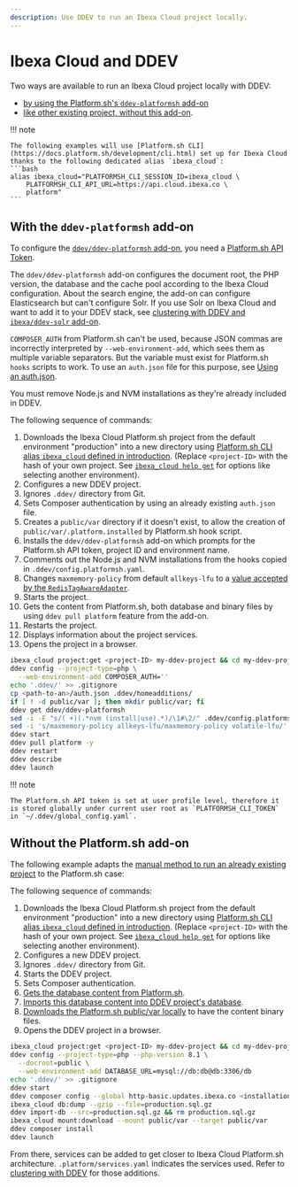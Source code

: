 ```yaml
---
description: Use DDEV to run an Ibexa Cloud project locally.
---
```


# Ibexa Cloud and DDEV

Two ways are available to run an Ibexa Cloud project locally with DDEV:

- [by using the Platform.sh's `ddev-platformsh` add-on](#with-the-ddev-platformsh-add-on)
- [like other existing project, without this add-on](#Without-the-platformsh-add-on).

!!! note

    The following examples will use [Platform.sh CLI](https://docs.platform.sh/development/cli.html) set up for Ibexa Cloud
    thanks to the following dedicated alias `ibexa_cloud`:
    ```bash
    alias ibexa_cloud="PLATFORMSH_CLI_SESSION_ID=ibexa_cloud \
        PLATFORMSH_CLI_API_URL=https://api.cloud.ibexa.co \
        platform"
    ```

## With the `ddev-platformsh` add-on

To configure the [`ddev/ddev-platformsh` add-on](https://github.com/ddev/ddev-platformsh), you need a [Platform.sh API Token](https://docs.platform.sh/administration/cli/api-tokens.html).

The `ddev/ddev-platformsh` add-on configures the document root, the PHP version, the database and the cache pool according to the Ibexa Cloud configuration. About the search engine, the add-on can configure Elasticsearch but can't configure Solr. If you use Solr on Ibexa Cloud and want to add it to your DDEV stack, see [clustering with DDEV and `ibexa/ddev-solr` add-on](clustering_with_ddev.md#solr).

`COMPOSER_AUTH` from Platform.sh can't be used, because JSON commas are incorrectly interpreted by `--web-environment-add`, which sees them as multiple variable separators.
But the variable must exist for Platform.sh `hooks` scripts to work. To use an `auth.json` file for this purpose, see [Using an auth.json](install_with_ddev.md#using-an-authjson).

You must remove Node.js and NVM installations as they're already included in DDEV.

The following sequence of commands:

1. Downloads the Ibexa Cloud Platform.sh project from the default environment "production" into a new directory using [Platform.sh CLI alias `ibexa_cloud` defined in introduction](#ibexa-cloud-and-ddev). (Replace `<project-ID>` with the hash of your own project. See [`ibexa_cloud help get`](https://docs.platform.sh/administration/cli.html#3-use) for options like selecting another environment).
1. Configures a new DDEV project.
1. Ignores `.ddev/` directory from Git.
1. Sets Composer authentication by using an already existing `auth.json` file.
1. Creates a `public/var` directory if it doesn't exist, to allow the creation of `public/var/.platform.installed` by Platform.sh hook script.
1. Installs the `ddev/ddev-platformsh` add-on which prompts for the Platform.sh API token, project ID and environment name.
1. Comments out the Node.js and NVM installations from the hooks copied in `.ddev/config.platformsh.yaml`.
1. Changes `maxmemory-policy` from default `allkeys-lfu` to a [value accepted by the `RedisTagAwareAdapter`](https://github.com/symfony/cache/blob/5.4/Adapter/RedisTagAwareAdapter.php#L95).
1. Starts the project.
1. Gets the content from Platform.sh, both database and binary files by using `ddev pull platform` feature from the add-on.
1. Restarts the project.
1. Displays information about the project services.
1. Opens the project in a browser.

```bash
ibexa_cloud project:get <project-ID> my-ddev-project && cd my-ddev-project
ddev config --project-type=php \
  --web-environment-add COMPOSER_AUTH=''
echo '.ddev/' >> .gitignore
cp <path-to-an>/auth.json .ddev/homeadditions/
if [ ! -d public/var ]; then mkdir public/var; fi
ddev get ddev/ddev-platformsh
sed -i -E "s/( +)(.*nvm (install|use).*)/\1#\2/" .ddev/config.platformsh.yaml
sed -i 's/maxmemory-policy allkeys-lfu/maxmemory-policy volatile-lfu/' .ddev/redis/redis.conf
ddev start
ddev pull platform -y
ddev restart
ddev describe
ddev launch
```

!!! note

    The Platform.sh API token is set at user profile level, therefore it is stored globally under current user root as `PLATFORMSH_CLI_TOKEN` in `~/.ddev/global_config.yaml`.

## Without the Platform.sh add-on

The following example adapts the [manual method to run an already existing project](install_with_ddev.md#run-an-already-existing-project) to the Platform.sh case:

The following sequence of commands:

1. Downloads the Ibexa Cloud Platform.sh project from the default environment "production" into a new directory using [Platform.sh CLI alias `ibexa_cloud` defined in introduction](#ibexa-cloud-and-ddev). (Replace `<project-ID>` with the hash of your own project. See [`ibexa_cloud help get`](https://docs.platform.sh/administration/cli.html#3-use) for options like selecting another environment).
1. Configures a new DDEV project.
1. Ignores `.ddev/` directory from Git.
1. Starts the DDEV project.
1. Sets Composer authentication.
1. [Gets the database content from Platform.sh](https://docs.platform.sh/add-services/mysql.html#exporting-data).
1. [Imports this database content into DDEV project's database](https://ddev.readthedocs.io/en/latest/users/usage/database-management/#database-imports).
1. [Downloads the Platform.sh public/var locally](https://docs.platform.sh/development/file-transfer.html#transfer-a-file-from-a-mount) to have the content binary files.
1. Opens the DDEV project in a browser.

```bash
ibexa_cloud project:get <project-ID> my-ddev-project && cd my-ddev-project
ddev config --project-type=php --php-version 8.1 \
  --docroot=public \
  --web-environment-add DATABASE_URL=mysql://db:db@db:3306/db
echo '.ddev/' >> .gitignore
ddev start
ddev composer config --global http-basic.updates.ibexa.co <installation-key> <token-password>
ibexa_cloud db:dump --gzip --file=production.sql.gz
ddev import-db --src=production.sql.gz && rm production.sql.gz
ibexa_cloud mount:download --mount public/var --target public/var
ddev composer install
ddev launch
```

From there, services can be added to get closer to Ibexa Cloud Platform.sh architecture.
`.platform/services.yaml` indicates the services used.
Refer to [clustering with DDEV](clustering_with_ddev.md) for those additions.
